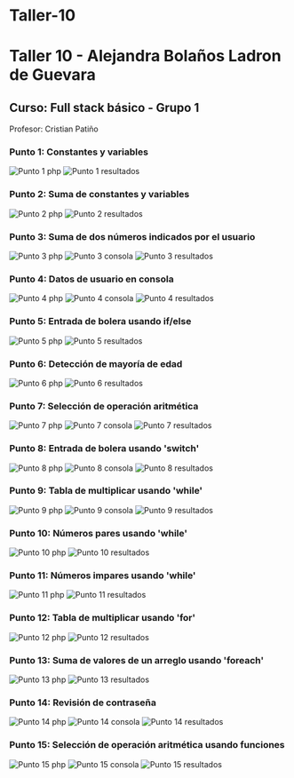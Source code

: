 # Taller-10
<h1>Taller 10 - Alejandra Bolaños Ladron de Guevara</h1>
<h2>Curso: Full stack básico - Grupo 1</h2>
<p>Profesor: Cristian Patiño</p>

<h3>Punto 1: Constantes y variables</h3>
<img src = './images/punto-1.png' alt="Punto 1 php">
<img src = './images/punto-1-resultados.png' alt="Punto 1 resultados">

<h3>Punto 2: Suma de constantes y variables</h3>
<img src = './images/punto-2.png' alt="Punto 2 php">
<img src = './images/punto-2-resultados.png' alt="Punto 2 resultados">

<h3>Punto 3: Suma de dos números indicados por el usuario</h3>
<img src = './images/punto-3.png' alt="Punto 3 php">
<img src = './images/punto-3-console.png' alt="Punto 3 consola">
<img src = './images/punto-3-resultados.png' alt="Punto 3 resultados">

<h3>Punto 4: Datos de usuario en consola</h3>
<img src = './images/punto-4.png' alt="Punto 4 php">
<img src = './images/punto-4-console.png' alt="Punto 4 consola">
<img src = './images/punto-4-resultados.png' alt="Punto 4 resultados">

<h3>Punto 5: Entrada de bolera usando if/else</h3>
<img src = './images/punto-5.png' alt="Punto 5 php">
<img src = './images/punto-5-resultados.png' alt="Punto 5 resultados">
<h3>Punto 6: Detección de mayoría de edad</h3>
<img src = './images/punto-6.png' alt="Punto 6 php">
<img src = './images/punto-6-resultados.png' alt="Punto 6 resultados">    
<h3>Punto 7: Selección de operación aritmética</h3>
<img src = './images/punto-7.png' alt="Punto 7 php">
<img src = './images/punto-7-console.png' alt="Punto 7 consola">
<img src = './images/punto-7-resultados.png' alt="Punto 7 resultados">      
<h3>Punto 8: Entrada de bolera usando 'switch'</h3>
<img src = './images/punto-8.png' alt="Punto 8 php">
<img src = './images/punto-8-console.png' alt="Punto 8 consola">
<img src = './images/punto-8-resultados.png' alt="Punto 8 resultados">     
<h3>Punto 9: Tabla de multiplicar usando 'while'</h3>
<img src = './images/punto-9.png' alt="Punto 9 php">
<img src = './images/punto-9-console.png' alt="Punto 9 consola">
<img src = './images/punto-9-resultados.png' alt="Punto 9 resultados"> 
<h3>Punto 10: Números pares usando 'while'</h3>
<img src = './images/punto-10.png' alt="Punto 10 php">
<img src = './images/punto-10-resultados.png' alt="Punto 10 resultados"> 
<h3>Punto 11: Números impares usando 'while'</h3>
<img src = './images/punto-11.png' alt="Punto 11 php">
<img src = './images/punto-11-resultados.png' alt="Punto 11 resultados"> 
<h3>Punto 12: Tabla de multiplicar usando 'for'</h3>
<img src = './images/punto-12.png' alt="Punto 12 php">
<img src = './images/punto-12-resultados.png' alt="Punto 12 resultados"> 
<h3>Punto 13: Suma de valores de un arreglo usando 'foreach'</h3>
<img src = './images/punto-13.png' alt="Punto 13 php">
<img src = './images/punto-13-resultados.png' alt="Punto 13 resultados"> 
<h3>Punto 14: Revisión de contraseña</h3>
<img src = './images/punto-14.png' alt="Punto 14 php">
<img src = './images/punto-14-console.png' alt="Punto 14 consola">
<img src = './images/punto-14-resultados.png' alt="Punto 14 resultados"> 
<h3>Punto 15: Selección de operación aritmética usando funciones</h3>
<img src = './images/punto-15.png' alt="Punto 15 php">
<img src = './images/punto-15-console.png' alt="Punto 15 consola">
<img src = './images/punto-15-resultados.png' alt="Punto 15 resultados"> 